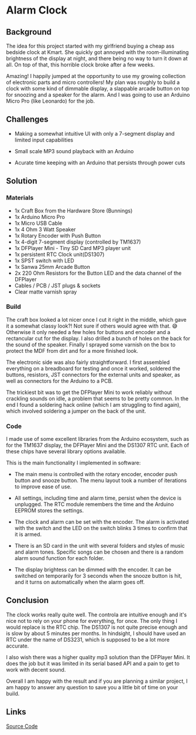 # Alarm Clock

## Background

The idea for this project started with my girlfriend buying a cheap ass bedside clock at Kmart. She quickly got annoyed with the room-illuminating brightness of the display at night, and there being no way to turn it down at all. On top of that, this horrible clock broke after a few weeks.

Amazing! I happily jumped at the opportunity to use my growing collection of electronic parts and micro controllers! My plan was roughly to build a clock with some kind of dimmable display, a slappable arcade button on top for snoozing and a speaker for the alarm. And I was going to use an Arduino Micro Pro (like Leonardo) for the job.

## Challenges

- Making a somewhat intuitive UI with only a 7-segment display and limited input capabilities

- Small scale MP3 sound playback with an Arduino

- Acurate time keeping with an Arduino that persists through power cuts

## Solution

### Materials

- 1x Craft Box from the Hardware Store (Bunnings)
- 1x Arduino Micro Pro
- 1x Micro USB Cable
- 1x 4 Ohm 3 Watt Speaker
- 1x Rotary Encoder with Push Button
- 1x 4-digit 7-segment display (controlled by TM1637)
- 1x DFPlayer Mini - Tiny SD Card MP3 player unit
- 1x persistent RTC Clock unit(DS1307)
- 1x SPST switch with LED
- 1x Sanwa 25mm Arcade Button
- 2x 220 Ohm Resistors for the Button LED and the data channel of the DFPlayer
- Cables / PCB / JST plugs & sockets
- Clear matte varnish spray

### Build

The craft box looked a lot nicer once I cut it right in the middle, which gave it a somewhat classy look?! Not sure if others would agree with that. 😅
Otherwise it only needed a few holes for buttons and encoder and a rectancular cut for the display. I also drilled a bunch of holes on the back for the sound of the speaker. Finally I sprayed some varnish on the box to protect the MDF from dirt and for a more finished look.

The electronic side was also fairly straightforward. I first assembled everything on a breadboard for testing and once it worked, soldered the buttons, resistors, JST connectors for the external units and speaker, as well as connectors for the Arduino to a PCB.

The trickiest bit was to get the DFPlayer Mini to work reliably without crackling sounds on idle, a problem that seems to be pretty common. In the end I found a soldering hack online (which I am struggling to find again), which involved soldering a jumper on the back of the unit.

### Code

I made use of some excellent libraries from the Arduino ecosystem, such as for the TM1637 display, the DFPlayer Mini and the DS1307 RTC unit. Each of these chips have several library options available.

This is the main functionality I implemented in software:

- The main menu is controlled with the rotary encoder, encoder push button and snooze button. The menu layout took a number of iterations to improve ease of use.

- All settings, including time and alarm time, persist when the device is unplugged. The RTC module remembers the time and the Arduino EEPROM stores the settings.

- The clock and alarm can be set with the encoder. The alarm is activated with the switch and the LED on the switch blinks 3 times to confirm that it is armed.

- There is an SD card in the unit with several folders and styles of music and alarm tones. Specific songs can be chosen and there is a random alarm sound function for each folder.

- The display brightess can be dimmed with the encoder. It can be switched on temporarily for 3 seconds when the snooze button is hit, and it turns on automatically when the alarm goes off.

## Conclusion

The clock works really quite well. The controla are intuitive enough and it's nice not to rely on your phone for everything, for once. The only thing I would replace is the RTC chip. The DS1307 is not quite precise enough and is slow by about 5 minutes per months. In hindsight, I should have used an RTC under the name of DS3231, which is supposed to be a lot more accurate.

I also wish there was a higher quality mp3 solution than the DFPlayer Mini. It does the job but it was limited in its serial based API and a pain to get to work with decent sound.

Overall I am happy with the result and if you are planning a similar project, I am happy to answer any question to save you a little bit of time on your build.

## Links

[Source Code](https://github.com/anzbert/bedside_clock)
